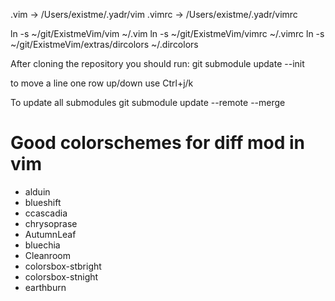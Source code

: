 .vim -> /Users/existme/.yadr/vim
.vimrc -> /Users/existme/.yadr/vimrc


ln -s ~/git/ExistmeVim/vim ~/.vim
ln -s ~/git/ExistmeVim/vimrc ~/.vimrc
ln -s ~/git/ExistmeVim/extras/dircolors ~/.dircolors

After cloning the repository you should run:
git submodule update --init

to move a line one row up/down use Ctrl+j/k

To update all submodules 
git submodule update --remote --merge


# Good colorschemes for diff mod in vim
- alduin
- blueshift
- ccascadia
- chrysoprase
- AutumnLeaf
- bluechia
- Cleanroom
- colorsbox-stbright
- colorsbox-stnight
- earthburn
